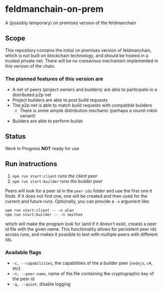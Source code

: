 # feldmanchain-on-prem

A (possibly temporary) on premises version of the feldmanchain

## Scope

This repository contains the initial on premises version of feldmanchain, which is not built on blockchain technology, and should be hosted in a trusted private net. There will be no consensus mechanism implemented in this version of the chain.

### The planned features of this version are

- A net of peers (project owners and builders) are able to participate in a distributed p2p net
- Project builders are able to post build requests
- The p2p net is able to match build requests with compatible builders
  - There is some simple distribution mechanic (perhaps a round-robin variant)
- Builders are able to perform builds

## Status

Work In Progress **NOT** ready for use

## Run instructions

1. `npm run start:client` _runs the client peer_
1. `npm run start:builder` _runs the builder peer_

Peers will look for a peer id in the `peer-ids` folder and use the first one it finds. If it does not find one, one will be created and then used for the current and future runs. Optionally, you can provide a `-n` argument like:

```properties
npm run start:client -- -n alan
npm run start:builder -- -n smithee
```

which will make the program look for (and if it doesn't exist, create) a peer id file with the given name. This functionality allows for persistent peer ids across runs, and makes it possible to test with multiple peers with different ids.

### Available flags

- `-c, --capabilities`, the capabilities of the a builder peer (`nodejs`, `c#`, etc)
- `-n, --peer-name`, name of the file containing the cryptographic key of the peer id
- `-q, --quiet`, disable logging
